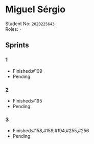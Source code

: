 # Miguel Sérgio

Student No: `2020225643`  
Roles: `-`

## Sprints

### 1

* Finished:#109
* Pending:

### 2

* Finished:#195
* Pending:

### 3

* Finished:#158,#159,#194,#255,#256 
* Pending:
